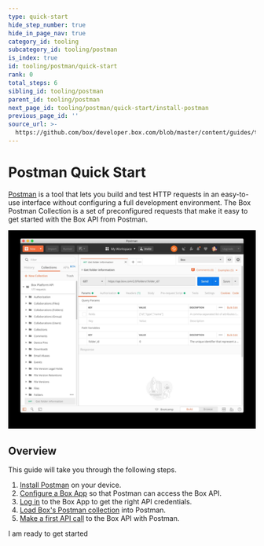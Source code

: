 ```yaml
---
type: quick-start
hide_step_number: true
hide_in_page_nav: true
category_id: tooling
subcategory_id: tooling/postman
is_index: true
id: tooling/postman/quick-start
rank: 0
total_steps: 6
sibling_id: tooling/postman
parent_id: tooling/postman
next_page_id: tooling/postman/quick-start/install-postman
previous_page_id: ''
source_url: >-
  https://github.com/box/developer.box.com/blob/master/content/guides/tooling/postman/quick-start/0-index.md
---
```


<!-- alex disable postman-postwoman -->

# Postman Quick Start

[Postman](https://getpostman.com) is a tool that lets you build and test HTTP
requests in an easy-to-use
interface without configuring a full development environment. The Box Postman
Collection is a set of preconfigured requests that make it easy to get started
with the Box API from Postman.

<ImageFrame center>

![An example of Postman](./postman-example.png)

</ImageFrame>

## Overview

This guide will take you through the following steps.

1. [Install Postman](g://tooling/postman/quick-start/install-postman/)
on your device.
2. [Configure a Box App](g://tooling/postman/quick-start/configure-box-app/) so
that Postman can access the Box API.
3. [Log in](g://tooling/postman/quick-start/log-in-to-box/) to the Box App to
get the right API credentials.
4. [Load Box's Postman
collection](g://tooling/postman/quick-start/load-postman-collection/) into
Postman.
5. [Make a first API call](g://tooling/postman/quick-start/make-api-call/)
to the Box API with Postman.

<Next>

I am ready to get started

</Next>

